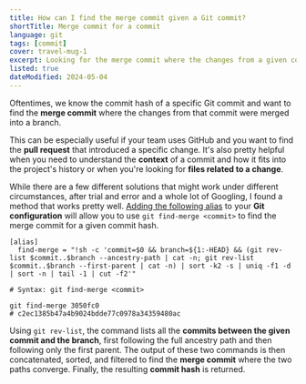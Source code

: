 ```yaml
---
title: How can I find the merge commit given a Git commit?
shortTitle: Merge commit for a commit
language: git
tags: [commit]
cover: travel-mug-1
excerpt: Looking for the merge commit where the changes from a given commit were merged into a branch? Here's how you can find it.
listed: true
dateModified: 2024-05-04
---
```


Oftentimes, we know the commit hash of a specific Git commit and want to find the **merge commit** where the changes from that commit were merged into a branch.

This can be especially useful if your team uses GitHub and you want to find the **pull request** that introduced a specific change. It's also pretty helpful when you need to understand the **context** of a commit and how it fits into the project's history or when you're looking for **files related to a change**.

While there are a few different solutions that might work under different circumstances, after trial and error and a whole lot of Googling, I found a method that works pretty well. [Adding the following alias](/git/s/aliases) to your **Git configuration** will allow you to use `git find-merge <commit>` to find the merge commit for a given commit hash.

```properties [~/.gitconfig]
[alias]
  find-merge = "!sh -c 'commit=$0 && branch=${1:-HEAD} && (git rev-list $commit..$branch --ancestry-path | cat -n; git rev-list $commit..$branch --first-parent | cat -n) | sort -k2 -s | uniq -f1 -d | sort -n | tail -1 | cut -f2'"
```

```shell
# Syntax: git find-merge <commit>

git find-merge 3050fc0
# c2ec1385b47a4b9024bdde77c0978a34359480ac
```

Using `git rev-list`, the command lists all the **commits between the given commit and the branch**, first following the full ancestry path and then following only the first parent. The output of these two commands is then concatenated, sorted, and filtered to find the **merge commit** where the two paths converge. Finally, the resulting **commit hash** is returned.
